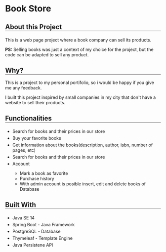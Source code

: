 <h1><b>Book Store</b></h1>



<h2 style="border-bottom: solid rgb(80, 74, 74) 1px;">About this Project</h2>
<p style="margin-top: 20px;">
    This is a web page project where a book company can sell its products.
</p>

<p><b>PS:</b>
    Selling books was just a context of my choice for the project, 
    but the code can be adapted to sell any product.
</p>


<h2 style="border-bottom: solid rgb(80, 74, 74) 1px; margin-top: 30px">Why?</h2>

<p>This is a project to my personal portifolio, so i would be happy if you give me any feedback.</p>

<p>I built this project inspired by small companies in my city 
    that don't have a website to sell their products.
</p>


<h2 style="border-bottom: solid rgb(80, 74, 74) 1px; margin-top: 30px; margin-bottom: 20px;">Functionalities</h2>

<ul>
    <li style="margin-bottom: 5px;">Search for books and their prices in our store</li>
    <li style="margin-bottom: 5px;">Buy your favorite books</li>
    <li style="margin-bottom: 5px;">Get information about the books(description, author, isbn, number of pages, etc)</li>
    <li style="margin-bottom: 5px;">Search for books and their prices in our store</li>
    <li style="margin-bottom: 5px;">Account</li>
    <ul>
        <li>Mark a book as favorite</li>
        <li>Purchase history</li>
        <li>With admin account is posible insert, edit and delete books of Database</li>
    </ul>
</ul>

<h2 style="border-bottom: solid rgb(80, 74, 74) 1px; margin-top: 30px; margin-bottom: 20px;">Built With</h2>

<ul>
    <li style="margin-bottom: 5px;">Java SE 14</li>
    <li style="margin-bottom: 5px;">Spring Boot - Java Framework</li>
    <li style="margin-bottom: 5px;">PostgreSQL - Database</li>
    <li style="margin-bottom: 5px;">Thymeleaf - Template Engine</li>
    <li style="margin-bottom: 5px;">Java Persistene API</li>
</ul>

    

    












